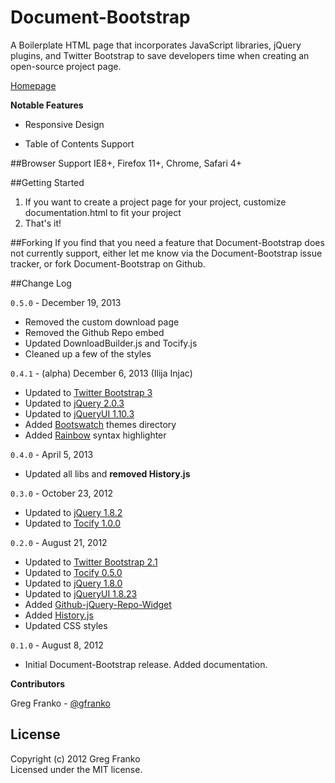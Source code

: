 Document-Bootstrap
==================

A Boilerplate HTML page that incorporates JavaScript libraries, jQuery plugins, and Twitter Bootstrap to save developers time when creating an open-source project page.

[Homepage](http://gregfranko.com/Document-Bootstrap/)

**Notable Features**

   - Responsive Design

   - Table of Contents Support

##Browser Support
IE8+, Firefox 11+, Chrome, Safari 4+

##Getting Started
1.  If you want to create a project page for your project, customize documentation.html to fit your project
2.  That's it!

##Forking
If you find that you need a feature that Document-Bootstrap does not currently support, either let me know via the Document-Bootstrap issue tracker, or fork Document-Bootstrap on Github.

##Change Log

`0.5.0` - December 19, 2013
- Removed the custom download page
- Removed the Github Repo embed
- Updated DownloadBuilder.js and Tocify.js
- Cleaned up a few of the styles

`0.4.1` - (alpha) December 6, 2013 (Ilija Injac)
- Updated to [Twitter Bootstrap 3](http://twitter.github.com/bootstrap/)
- Updated to [jQuery 2.0.3](http://www.jquery.com)
- Updated to [jQueryUI 1.10.3](http://www.jqueryui.com)
- Added [Bootswatch](http://bootswatch.com/) themes directory
- Added [Rainbow](http://craig.is/making/rainbows/) syntax highlighter

`0.4.0` - April 5, 2013

- Updated all libs and **removed History.js**

`0.3.0` - October 23, 2012

- Updated to [jQuery 1.8.2](http://jquery.com)
- Updated to [Tocify 1.0.0](http://gregfranko.com/jquery.tocify.js/)

`0.2.0` - August 21, 2012

- Updated to [Twitter Bootstrap 2.1](http://twitter.github.com/bootstrap/)
- Updated to [Tocify 0.5.0](http://gregfranko.com/jquery.tocify.js/)
- Updated to [jQuery 1.8.0](http://www.jquery.com)
- Updated to [jQueryUI 1.8.23](http://www.jqueryui.com)
- Added [Github-jQuery-Repo-Widget](https://github.com/JoelSutherland/GitHub-jQuery-Repo-Widget)
- Added [History.js](https://github.com/balupton/History.js/)
- Updated CSS styles

`0.1.0` - August 8, 2012

- Initial Document-Bootstrap release.  Added documentation.

**Contributors**

Greg Franko - [@gfranko](https://github.com/gfranko)

## License
Copyright (c) 2012 Greg Franko  
Licensed under the MIT license.
